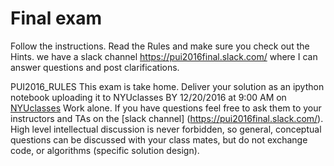 # Final exam

Follow the instructions. Read the Rules and make sure you check out the Hints.
we have a slack channel https://pui2016final.slack.com/ where I can answer questions and post clarifications.

PUI2016_RULES
This exam is take home. Deliver your solution as an ipython notebook uploading it to NYUclasses BY 12/20/2016 at 9:00 AM on [NYUclasses](https://newclasses.nyu.edu/portal/site/117cb090-5a95-4c21-ae3b-1689f142f714/page/b024aa3e-e0b6-4e83-869c-d25fe12a66ff)
Work alone. If you have questions feel free to ask them to your instructors and TAs on the [slack channel] (https://pui2016final.slack.com/). High level intellectual discussion is never forbidden, so general, conceptual questions can be discussed with your class mates, but do not exchange code, or algorithms (specific solution design).

